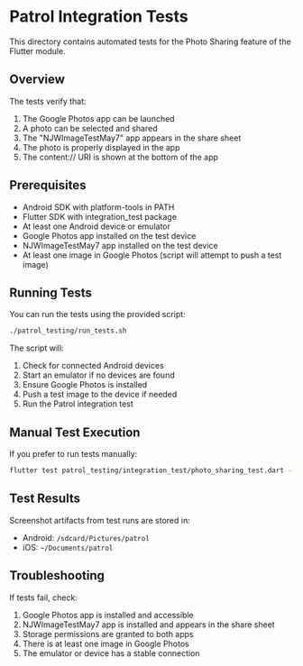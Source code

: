# Patrol Integration Tests

This directory contains automated tests for the Photo Sharing feature of the Flutter module.

## Overview

The tests verify that:

1. The Google Photos app can be launched
2. A photo can be selected and shared
3. The "NJWImageTestMay7" app appears in the share sheet
4. The photo is properly displayed in the app
5. The content:// URI is shown at the bottom of the app

## Prerequisites

- Android SDK with platform-tools in PATH
- Flutter SDK with integration_test package
- At least one Android device or emulator
- Google Photos app installed on the test device
- NJWImageTestMay7 app installed on the test device
- At least one image in Google Photos (script will attempt to push a test image)

## Running Tests

You can run the tests using the provided script:

```bash
./patrol_testing/run_tests.sh
```

The script will:

1. Check for connected Android devices
2. Start an emulator if no devices are found
3. Ensure Google Photos is installed
4. Push a test image to the device if needed
5. Run the Patrol integration test

## Manual Test Execution

If you prefer to run tests manually:

```bash
flutter test patrol_testing/integration_test/photo_sharing_test.dart --dart-define=PATROL_AUTOMATOR_TARGET=android
```

## Test Results

Screenshot artifacts from test runs are stored in:

- Android: `/sdcard/Pictures/patrol`
- iOS: `~/Documents/patrol`

## Troubleshooting

If tests fail, check:

1. Google Photos app is installed and accessible
2. NJWImageTestMay7 app is installed and appears in the share sheet
3. Storage permissions are granted to both apps
4. There is at least one image in Google Photos
5. The emulator or device has a stable connection